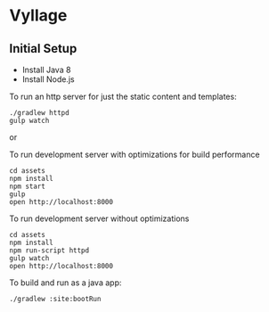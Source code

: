 # Vyllage

## Initial Setup
* Install Java 8
* Install Node.js

To run an http server for just the static content and templates:

```
./gradlew httpd
gulp watch
```
or

To run development server with optimizations for build performance
```
cd assets
npm install
npm start  
gulp
open http://localhost:8000
```

To run development server without optimizations
```
cd assets
npm install
npm run-script httpd  
gulp watch
open http://localhost:8000
```

To build and run as a java app:

```
./gradlew :site:bootRun
```

